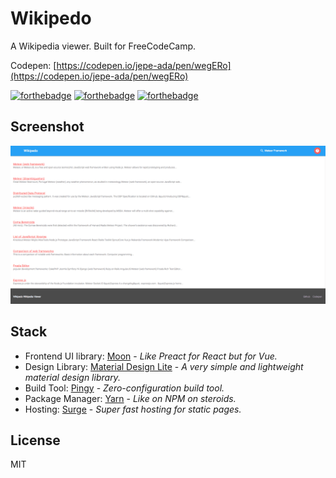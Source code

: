 # Wikipedo
A Wikipedia viewer. Built for FreeCodeCamp.

Codepen: [https://codepen.io/jepe-ada/pen/wegERo](https://codepen.io/jepe-ada/pen/wegERo)

[![forthebadge](http://forthebadge.com/images/badges/fuck-it-ship-it.svg)](http://forthebadge.com)
[![forthebadge](http://forthebadge.com/images/badges/gluten-free.svg)](http://forthebadge.com)
[![forthebadge](http://forthebadge.com/images/badges/built-with-love.svg)](http://forthebadge.com)

## Screenshot
![Wikipedo Screenshot](images/wikipedo.png)

## Stack
- Frontend UI library: [Moon](http://moonjs.ga/) - *Like Preact for React but for Vue.*
- Design Library: [Material Design Lite](https://getmdl.io/) - *A very simple and lightweight material design library.*
- Build Tool: [Pingy](https://pin.gy/cli/) - *Zero-configuration build tool.*
- Package Manager: [Yarn](https://yarnpkg.com/en/) - *Like on NPM on steroids.*
- Hosting: [Surge](http://surge.sh/) - *Super fast hosting for static pages.*

## License
MIT
